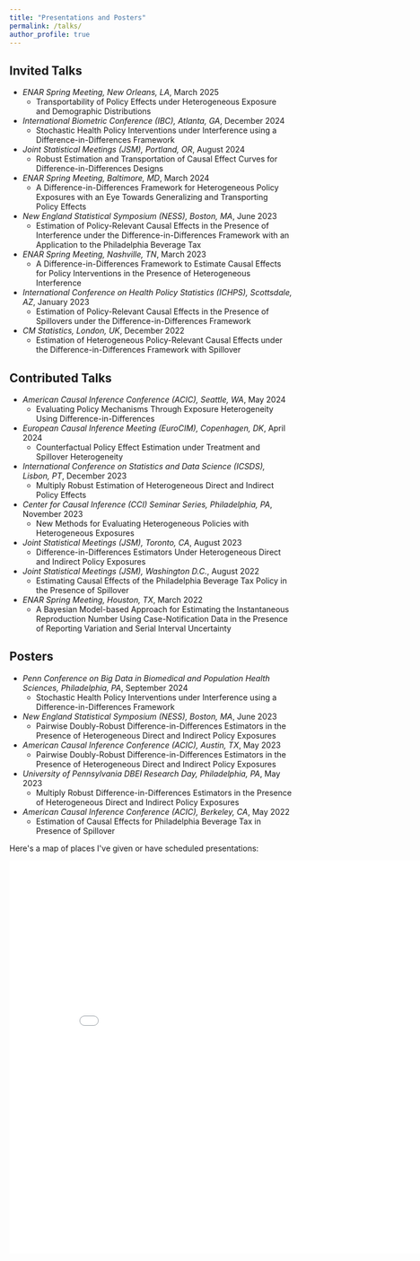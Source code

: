 ```yaml
---
title: "Presentations and Posters"
permalink: /talks/
author_profile: true
---
```


## Invited Talks
- *ENAR Spring Meeting, New Orleans, LA*, March 2025 
  - Transportability of Policy Effects under Heterogeneous Exposure and Demographic Distributions
- *International Biometric Conference (IBC), Atlanta, GA*, December 2024 
  - Stochastic Health Policy Interventions under Interference using a Difference-in-Differences Framework
- *Joint Statistical Meetings (JSM), Portland, OR*, August 2024 
  - Robust Estimation and Transportation of Causal Effect Curves for Difference-in-Differences Designs
- *ENAR Spring Meeting, Baltimore, MD*, March 2024 
  - A Difference-in-Differences Framework for Heterogeneous Policy Exposures with an Eye Towards Generalizing and Transporting Policy Effects
- *New England Statistical Symposium (NESS), Boston, MA*, June 2023 
  - Estimation of Policy-Relevant Causal Effects in the Presence of Interference under the Difference-in-Differences Framework with an Application to the Philadelphia Beverage Tax
- *ENAR Spring Meeting, Nashville, TN*, March 2023 
  - A Difference-in-Differences Framework to Estimate Causal Effects for Policy Interventions in the Presence of Heterogeneous Interference
- *International Conference on Health Policy Statistics (ICHPS), Scottsdale, AZ*, January 2023 
  - Estimation of Policy-Relevant Causal Effects in the Presence of Spillovers under the Difference-in-Differences Framework
- *CM Statistics, London, UK*, December 2022 
  - Estimation of Heterogeneous Policy-Relevant Causal Effects under the Difference-in-Differences Framework with Spillover 
    
## Contributed Talks
- *American Causal Inference Conference (ACIC), Seattle, WA*, May 2024 
  - Evaluating Policy Mechanisms Through Exposure Heterogeneity Using Difference-in-Differences
- *European Causal Inference Meeting (EuroCIM), Copenhagen, DK*, April 2024 
  - Counterfactual Policy Effect Estimation under Treatment and Spillover Heterogeneity
- *International Conference on Statistics and Data Science (ICSDS), Lisbon, PT*, December 2023
  - Multiply Robust Estimation of Heterogeneous Direct and Indirect Policy Effects
- *Center for Causal Inference (CCI) Seminar Series, Philadelphia, PA*, November 2023 
  - New Methods for Evaluating Heterogeneous Policies with Heterogeneous Exposures
- *Joint Statistical Meetings (JSM), Toronto, CA*, August 2023 
  - Difference-in-Differences Estimators Under Heterogeneous Direct and Indirect Policy Exposures
- *Joint Statistical Meetings (JSM), Washington D.C.*, August 2022
  - Estimating Causal Effects of the Philadelphia Beverage Tax Policy in the Presence of Spillover
- *ENAR Spring Meeting, Houston, TX*, March 2022
  - A Bayesian Model-based Approach for Estimating the Instantaneous Reproduction Number Using Case-Notification Data in the Presence of Reporting Variation and Serial Interval Uncertainty

## Posters
- *Penn Conference on Big Data in Biomedical and Population Health Sciences, Philadelphia, PA*, September 2024
  - Stochastic Health Policy Interventions under Interference using a Difference-in-Differences Framework
- *New England Statistical Symposium (NESS), Boston, MA*, June 2023
  - Pairwise Doubly-Robust Difference-in-Differences Estimators in the Presence of Heterogeneous Direct and Indirect Policy Exposures
- *American Causal Inference Conference (ACIC), Austin, TX*, May 2023
  - Pairwise Doubly-Robust Difference-in-Differences Estimators in the Presence of Heterogeneous Direct and Indirect Policy Exposures
- *University of Pennsylvania DBEI Research Day, Philadelphia, PA*, May 2023
  - Multiply Robust Difference-in-Differences Estimators in the Presence of Heterogeneous Direct and Indirect Policy Exposures
- *American Causal Inference Conference (ACIC), Berkeley, CA*, May 2022
  - Estimation of Causal Effects for Philadelphia Beverage Tax in Presence of Spillover

Here's a map of places I've given or have scheduled presentations:
<iframe src="/talkmap/map.html" height="700" width="850" style="border:none;"></iframe>
